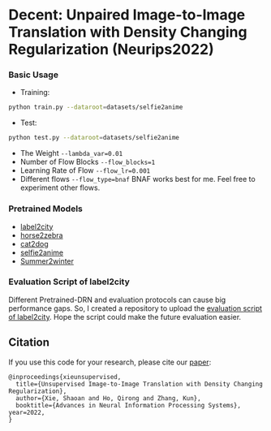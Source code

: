 # Decent: Unpaired Image-to-Image Translation with Density Changing Regularization (Neurips2022)

### Basic Usage

- Training:
```bash
python train.py --dataroot=datasets/selfie2anime  
```
- Test:
```bash
python test.py --dataroot=datasets/selfie2anime
```
- The Weight `--lambda_var=0.01` 
- Number of Flow Blocks `--flow_blocks=1` 
- Learning Rate of Flow `--flow_lr=0.001` 
- Different flows `--flow_type=bnaf` BNAF works best for me. Feel free to experiment other flows.

### Pretrained Models
- [label2city](https://drive.google.com/file/d/1HBevQfsQLIcnwCQHQoCHlfbofLSwZYWQ/view?usp=sharing)
- [horse2zebra](https://drive.google.com/file/d/13GwdqDoH_BNt4iciLg758g5k1CWz3-t2/view?usp=sharing)
- [cat2dog](https://drive.google.com/file/d/1yOVDhsiVDtSuobGihsheMun_c9lXD7ON/view?usp=sharing)
- [selfie2anime](https://drive.google.com/file/d/1xFLJjK7jQmW-mA5Mpu_ywabrFHnSziZb/view?usp=sharing)
- [Summer2winter](https://drive.google.com/file/d/1JC3Eb8fDYw_iVivISkI_TSUlxrlN8HwA/view?usp=sharing)




### Evaluation Script of label2city
Different Pretrained-DRN and evaluation protocols can cause big performance gaps. So,
I created a repository to upload the [evaluation script of label2city](https://github.com/Mid-Push/evaluation_on_cityscapes). Hope the script could make the future evaluation easier.

## Citation
If you use this code for your research, please cite our [paper](https://openreview.net/pdf?id=RNZ8JOmNaV4):

```
@inproceedings{xieunsupervised,
  title={Unsupervised Image-to-Image Translation with Density Changing Regularization},
  author={Xie, Shaoan and Ho, Qirong and Zhang, Kun},
  booktitle={Advances in Neural Information Processing Systems},
year=2022,
}
```
